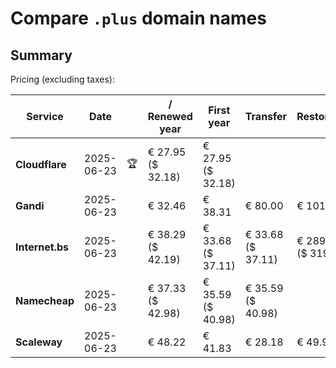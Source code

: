 # Compare `.plus` domain names

## Summary

Pricing (excluding taxes):

| Service | Date |  | / Renewed year | First year | Transfer | Restoration |
|--|--|--|--|--|--|--|
| **Cloudflare** | 2025-06-23 | 🏆 | € 27.95<br>($ 32.18) | € 27.95<br>($ 32.18) |  |  |
| **Gandi** | 2025-06-23 |  | € 32.46 | € 38.31 | € 80.00 | € 101.06 |
| **Internet.bs** | 2025-06-23 |  | € 38.29<br>($ 42.19) | € 33.68<br>($ 37.11) | € 33.68<br>($ 37.11) | € 289.89<br>($ 319.39) |
| **Namecheap** | 2025-06-23 |  | € 37.33<br>($ 42.98) | € 35.59<br>($ 40.98) | € 35.59<br>($ 40.98) |  |
| **Scaleway** | 2025-06-23 |  | € 48.22 | € 41.83 | € 28.18 | € 49.99 |
